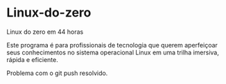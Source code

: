 # Linux-do-zero
Linux do zero em 44 horas

Este programa é para profissionais de tecnologia que querem aperfeiçoar seus conhecimentos no sistema operacional Linux em uma trilha imersiva, rápida e eficiente. 

Problema com o git push resolvido.
